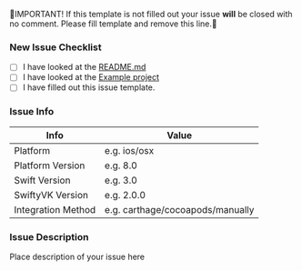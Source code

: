 🚫IMPORTANT! If this template is not filled out your issue **will** be closed with no comment. Please fill template and remove this line.🚫


### New Issue Checklist

* [ ] I have looked at the [README.md](./README.md)
* [ ] I have looked at the [Example project](./Example)
* [ ] I have filled out this issue template.

### Issue Info

 Info                    | Value                               |
-------------------------|-------------------------------------|
 Platform                | e.g. ios/osx
 Platform Version        | e.g. 8.0
  Swift Version          | e.g. 3.0
 SwiftyVK Version        | e.g. 2.0.0
 Integration Method      | e.g. carthage/cocoapods/manually
 
### Issue Description

Place description of your issue here

